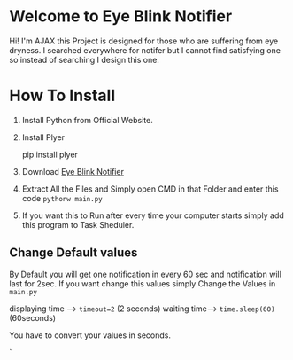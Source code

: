 # Welcome to Eye Blink Notifier

Hi! I'm AJAX this Project is designed for those who are suffering from eye dryness. I searched everywhere for notifer but I cannot find satisfying one so instead of searching I design this one. 


# How To Install

 1. Install Python from Official Website.
 2. Install Plyer

      pip install plyer

 3. Download [Eye Blink Notifier](https://github.com/Ajax-thebug/Eye-Blink-Notifier/archive/refs/heads/main.zip)
 4. Extract All the Files and Simply open CMD in that Folder and enter this code `pythonw main.py`
 5. If you want this to Run after every time your computer starts simply add this program to Task Sheduler.
 


## Change Default values
By Default you will get one notification in every 60 sec and notification will last for 2sec. If you want change this values simply Change the Values in `main.py`

displaying time --> `timeout=2` (2 seconds)
waiting time--> `time.sleep(60)` (60seconds) 

You have to convert your values in seconds.

`



